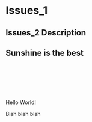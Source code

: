 # Issues_1
## Issues_2 Description
## Sunshine is the best


<p>&nbsp</p>
<p>&nbsp</p>
<p>&nbsp</p>

Hello World!

Blah blah blah
